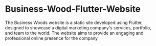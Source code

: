 # Business-Wood-Flutter-Website
The Business Woods website is a static site developed using Flutter, designed to showcase a digital marketing company's services, portfolio, and team to the world. The website aims to provide an engaging and professional online presence for the company
